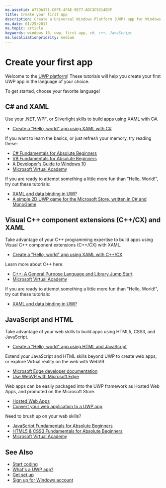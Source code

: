 ```yaml
---
ms.assetid: A77DA371-C0FE-4FAE-9E77-ADC3C9314EDF
title: Create your first app
description: Create a Universal Windows Platform (UWP) app for Windows 10 using your favorite programming language.
ms.date: 01/25/2017
ms.topic: article
keywords: windows 10, uwp, first app, c#, c++, JavaScript
ms.localizationpriority: medium
---
```

# Create your first app

Welcome to the [UWP platform](universal-application-platform-guide.md)! These tutorials will help you create your first UWP app in the language of your choice.

To get started, choose your favorite language!

## C# and XAML

Use your .NET, WPF, or Silverlight skills to build apps using XAML with C#.

* [Create a "Hello, world" app using XAML with C#](create-a-hello-world-app-xaml-universal.md)

If you want to learn the basics, or just refresh your memory, try reading these:

* [C# Fundamentals for Absolute Beginners](https://go.microsoft.com/fwlink/?linkid=850801)
* [VB Fundamentals for Absolute Beginners](https://go.microsoft.com/fwlink/?linkid=850802)
* [A Developer's Guide to Windows 10](https://go.microsoft.com/fwlink/?linkid=850804)
* [Microsoft Virtual Academy](https://www.microsoftvirtualacademy.com/)

If you are ready to attempt something a little more fun than "Hello, World!", try out these tutorials:

* [XAML and data binding in UWP](xaml-basics-intro.md)
* [A simple 2D UWP game for the Microsoft Store, written in C# and MonoGame](get-started-tutorial-game-mg2d.md)


## Visual C++ component extensions (C++/CX) and XAML

Take advantage of your C++ programming expertise to build apps using Visual C++ component extensions (C++/CX) with XAML.

* [Create a "Hello, world" app using XAML with C++/CX](create-a-basic-windows-10-app-in-cpp.md)

Learn more about C++ here:

* [C++: A General Purpose Language and Library Jump Start](https://www.microsoftvirtualacademy.com/training-courses/c-a-general-purpose-language-and-library-jump-start)
* [Microsoft Virtual Academy](https://go.microsoft.com/fwlink/p/?LinkID=389916)

If you are ready to attempt something a little more fun than "Hello, World!", try out these tutorials:

* [XAML and data binding in UWP](xaml-basics-intro.md)

## JavaScript and HTML

Take advantage of your web skills to build apps using HTML5, CSS3, and JavaScript.

* [Create a "Hello, world" app using HTML and JavaScript](create-a-hello-world-app-js-uwp.md)

Extend your JavaScript and HTML skills beyond UWP to create web apps, or explore Virtual reality on the web with WebVR

* [Microsoft Edge developer documentation](https://docs.microsoft.com/microsoft-edge/)
* [Use WebVR with Microsoft Edge](https://docs.microsoft.com/en-us/microsoft-edge/webvr/)

Web apps can be easily packaged into the UWP framework as Hosted Web Apps, and promoted on the Microsoft Store.

* [Hosted Web Apps](https://developer.microsoft.com/windows/bridges/hosted-web-apps)
* [Convert your web application to a UWP app](../porting/hwa-create-windows.md)

Need to brush up on your web skills?

* [JavaScript Fundamentals for Absolute Beginners](https://www.microsoftvirtualacademy.com/training-courses/javascript-fundamentals-for-absolute-beginners)
* [HTML5 & CSS3 Fundamentals for Absolute Beginners](https://www.microsoftvirtualacademy.com/training-courses/html5-css3-fundamentals-development-for-absolute-beginners)
* [Microsoft Virtual Academy](https://go.microsoft.com/fwlink/p/?LinkID=389916)

## See Also

* [Start coding](create-uwp-apps.md)
* [What's a UWP app?](universal-application-platform-guide.md)
* [Get set up](get-set-up.md)
* [Sign up for Windows account](sign-up.md)
